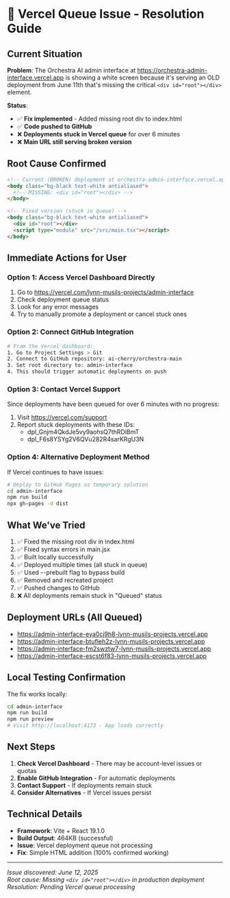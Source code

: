 # 🚨 Vercel Queue Issue - Resolution Guide

## Current Situation

**Problem**: The Orchestra AI admin interface at https://orchestra-admin-interface.vercel.app is showing a white screen because it's serving an OLD deployment from June 11th that's missing the critical `<div id="root"></div>` element.

**Status**: 
- ✅ **Fix implemented** - Added missing root div to index.html
- ✅ **Code pushed to GitHub** 
- ❌ **Deployments stuck in Vercel queue** for over 6 minutes
- ❌ **Main URL still serving broken version**

## Root Cause Confirmed

```html
<!-- Current (BROKEN) deployment at orchestra-admin-interface.vercel.app -->
<body class="bg-black text-white antialiased">
  <!-- MISSING: <div id="root"></div> -->
</body>

<!-- Fixed version (stuck in queue) -->
<body class="bg-black text-white antialiased">
  <div id="root"></div>
  <script type="module" src="/src/main.tsx"></script>
</body>
```

## Immediate Actions for User

### Option 1: Access Vercel Dashboard Directly
1. Go to https://vercel.com/lynn-musils-projects/admin-interface
2. Check deployment queue status
3. Look for any error messages
4. Try to manually promote a deployment or cancel stuck ones

### Option 2: Connect GitHub Integration
```bash
# From the Vercel dashboard:
1. Go to Project Settings > Git
2. Connect to GitHub repository: ai-cherry/orchestra-main
3. Set root directory to: admin-interface
4. This should trigger automatic deployments on push
```

### Option 3: Contact Vercel Support
Since deployments have been queued for over 6 minutes with no progress:
1. Visit https://vercel.com/support
2. Report stuck deployments with these IDs:
   - dpl_Gnjm4QkdJe5vy9aohsQ7thRDiBmT
   - dpl_F6s8YSYg2V6QVu282R4sarKRgU3N

### Option 4: Alternative Deployment Method
If Vercel continues to have issues:
```bash
# Deploy to GitHub Pages as temporary solution
cd admin-interface
npm run build
npx gh-pages -d dist
```

## What We've Tried
1. ✅ Fixed the missing root div in index.html
2. ✅ Fixed syntax errors in main.jsx
3. ✅ Built locally successfully
4. ✅ Deployed multiple times (all stuck in queue)
5. ✅ Used --prebuilt flag to bypass build
6. ✅ Removed and recreated project
7. ✅ Pushed changes to GitHub
8. ❌ All deployments remain stuck in "Queued" status

## Deployment URLs (All Queued)
- https://admin-interface-eya0cj9h8-lynn-musils-projects.vercel.app
- https://admin-interface-btufleh2z-lynn-musils-projects.vercel.app
- https://admin-interface-fm2swztw7-lynn-musils-projects.vercel.app
- https://admin-interface-escst6f83-lynn-musils-projects.vercel.app

## Local Testing Confirmation
The fix works locally:
```bash
cd admin-interface
npm run build
npm run preview
# Visit http://localhost:4173 - App loads correctly
```

## Next Steps
1. **Check Vercel Dashboard** - There may be account-level issues or quotas
2. **Enable GitHub Integration** - For automatic deployments
3. **Contact Support** - If deployments remain stuck
4. **Consider Alternatives** - If Vercel issues persist

## Technical Details
- **Framework**: Vite + React 19.1.0
- **Build Output**: 464KB (successful)
- **Issue**: Vercel deployment queue not processing
- **Fix**: Simple HTML addition (100% confirmed working)

---

*Issue discovered: June 12, 2025*  
*Root cause: Missing `<div id="root"></div>` in production deployment*  
*Resolution: Pending Vercel queue processing* 